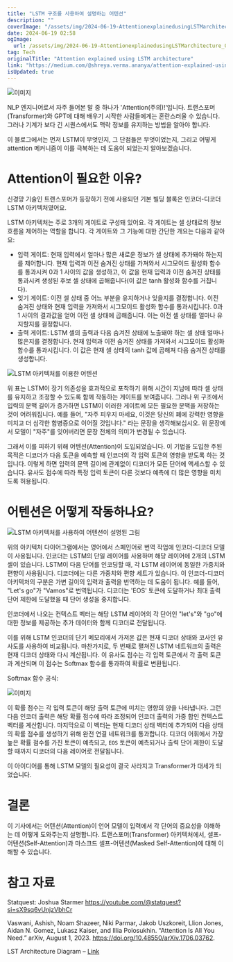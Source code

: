 ```yaml
---
title: "LSTM 구조를 사용하여 설명하는 어텐션"
description: ""
coverImage: "/assets/img/2024-06-19-AttentionexplainedusingLSTMarchitecture_0.png"
date: 2024-06-19 02:58
ogImage: 
  url: /assets/img/2024-06-19-AttentionexplainedusingLSTMarchitecture_0.png
tag: Tech
originalTitle: "Attention explained using LSTM architecture"
link: "https://medium.com/@shreya.verma.ananya/attention-explained-using-lstm-architecture-afbd83c90e2d"
isUpdated: true
---
```






![이미지](/assets/img/2024-06-19-AttentionexplainedusingLSTMarchitecture_0.png)

NLP 엔지니어로서 자주 들어본 말 중 하나가 'Attention(주의)!‘입니다. 트랜스포머(Transformer)와 GPT에 대해 배우기 시작한 사람들에게는 혼란스러울 수 있습니다. 그러나 기계가 보다 긴 시퀀스에서도 맥락 정보를 유지하는 방법을 알아야 합니다. 

이 블로그에서는 먼저 LSTM이 무엇인지, 그 단점들은 무엇이었는지, 그리고 어떻게 attention 메커니즘이 이를 극복하는 데 도움이 되었는지 알아보겠습니다.

# Attention이 필요한 이유?

<div class="content-ad"></div>


신경망 기술인 트랜스포머가 등장하기 전에 사용되던 기본 빌딩 블록은 인코더-디코더 LSTM 아키텍처였어요.

LSTM 아키텍처는 주로 3개의 게이트로 구성돼 있어요. 각 게이트는 셀 상태로의 정보 흐름을 제어하는 역할을 합니다. 각 게이트와 그 기능에 대한 간단한 개요는 다음과 같아요:

- 입력 게이트: 현재 입력에서 얼마나 많은 새로운 정보가 셀 상태에 추가돼야 하는지를 제어합니다. 현재 입력과 이전 숨겨진 상태를 가져와서 시그모이드 활성화 함수를 통과시켜 0과 1 사이의 값을 생성하고, 이 값을 현재 입력과 이전 숨겨진 상태를 통과시켜 생성된 후보 셀 상태에 곱해줍니다(이 값은 tanh 활성화 함수를 거칩니다).
- 잊기 게이트: 이전 셀 상태 중 어느 부분을 유지하거나 잊을지를 결정합니다. 이전 숨겨진 상태와 현재 입력을 가져와서 시그모이드 활성화 함수를 통과시킵니다. 0과 1 사이의 결과값을 얻어 이전 셀 상태에 곱해줍니다. 이는 이전 셀 상태를 얼마나 유지할지를 결정합니다.
- 출력 게이트: LSTM 셀의 출력과 다음 숨겨진 상태에 노출돼야 하는 셀 상태 얼마나 많은지를 결정합니다. 현재 입력과 이전 숨겨진 상태를 가져와서 시그모이드 활성화 함수를 통과시킵니다. 이 값은 현재 셀 상태의 tanh 값에 곱해져 다음 숨겨진 상태를 생성합니다.

![LSTM 아키텍처를 이용한 어텐션](/assets/img/2024-06-19-AttentionexplainedusingLSTMarchitecture_1.png) 


<div class="content-ad"></div>

위 표는 LSTM이 장기 의존성을 효과적으로 포착하기 위해 시간이 지남에 따라 셀 상태를 유지하고 조정할 수 있도록 함께 작동하는 게이트를 보여줍니다. 그러나 위 구조에서 입력의 문맥 길이가 증가하면 LSTM이 이러한 게이트에 모든 필요한 문맥을 저장하는 것이 어려워집니다. 예를 들어, "자주 피우지 마세요, 이것은 당신의 폐에 강력한 영향을 미치고 더 심각한 합병증으로 이어질 것입니다." 라는 문장을 생각해보십시오. 위 문장에서 모델이 "자주"를 잊어버리면 문장 전체의 의미가 변경될 수 있습니다.

그래서 이를 피하기 위해 어텐션(Attention)이 도입되었습니다. 이 기법을 도입한 주된 목적은 디코더가 다음 토큰을 예측할 때 인코더의 각 입력 토큰의 영향을 받도록 하는 것입니다. 이렇게 하면 입력의 문맥 길이에 관계없이 디코더가 모든 단어에 액세스할 수 있습니다. 유사도 점수에 따라 특정 입력 토큰이 다른 것보다 예측에 더 많은 영향을 미치도록 허용됩니다.

# 어텐션은 어떻게 작동하나요?

![LSTM 아키텍처를 사용하여 어텐션이 설명된 그림](/assets/img/2024-06-19-AttentionexplainedusingLSTMarchitecture_2.png)

<div class="content-ad"></div>

위의 아키텍처 다이어그램에서는 영어에서 스페인어로 번역 작업에 인코더-디코더 모델이 사용됩니다. 인코더는 LSTM의 단일 레이어를 사용하며 해당 레이어에 2개의 LSTM 셀이 있습니다. LSTM이 다음 단어를 인코딩할 때, 각 LSTM 레이어에 동일한 가중치와 편향이 사용됩니다. 디코더에는 다른 가중치와 편향 세트가 있습니다. 이 인코더-디코더 아키텍처의 구분은 가변 길이의 입력과 출력을 번역하는 데 도움이 됩니다. 예를 들어, "Let's go"가 "Vamos"로 번역됩니다. 디코더는 'EOS' 토큰에 도달하거나 최대 출력 단어 제한에 도달했을 때 단어 생성을 중지합니다.

인코더에서 나오는 컨텍스트 벡터는 해당 LSTM 레이어의 각 단어인 "let's"와 "go"에 대한 정보를 제공하는 추가 데이터와 함께 디코더로 전달됩니다.

이를 위해 LSTM 인코더의 단기 메모리에서 가져온 값은 현재 디코더 상태와 코사인 유사도를 사용하여 비교됩니다. 마찬가지로, 두 번째로 펼쳐진 LSTM 네트워크의 출력은 현재 디코더 상태와 다시 계산됩니다. 이 유사도 점수는 각 입력 토큰에서 각 출력 토큰과 계산되며 이 점수는 Softmax 함수를 통과하여 확률로 변환됩니다.

Softmax 함수 공식:

<div class="content-ad"></div>

![이미지](/assets/img/2024-06-19-AttentionexplainedusingLSTMarchitecture_3.png)

이 확률 점수는 각 입력 토큰이 해당 출력 토큰에 미치는 영향의 양을 나타냅니다. 그런 다음 인코더 출력은 해당 확률 점수에 따라 조정되어 인코더 출력의 가중 합인 컨텍스트 벡터를 계산합니다. 마지막으로 이 벡터는 현재 디코더 상태 벡터에 추가되어 다음 상태의 확률 점수를 생성하기 위해 완전 연결 네트워크를 통과합니다. 디코더 어휘에서 가장 높은 확률 점수를 가진 토큰이 예측되고, `EOS` 토큰이 예측되거나 출력 단어 제한이 도달할 때까지 디코더의 다음 레이어로 전달됩니다.

이 아이디어를 통해 LSTM 모델의 필요성이 결국 사라지고 Transformer가 대세가 되었습니다.

# 결론

<div class="content-ad"></div>

이 기사에서는 어텐션(Attention)이 언어 모델이 입력에서 각 단어의 중요성을 이해하는 데 어떻게 도와주는지 설명합니다. 트랜스포머(Transformer) 아키텍처에서, 셀프-어텐션(Self-Attention)과 마스크드 셀프-어텐션(Masked Self-Attention)에 대해 이해할 수 있습니다.

# 참고 자료

Statquest: Joshua Starmer https://youtube.com/@statquest?si=sX9sq6vUnjzVbhCr

Vaswani, Ashish, Noam Shazeer, Niki Parmar, Jakob Uszkoreit, Llion Jones, Aidan N. Gomez, Lukasz Kaiser, and Illia Polosukhin. “Attention Is All You Need.” arXiv, August 1, 2023. https://doi.org/10.48550/arXiv.1706.03762.

<div class="content-ad"></div>

LST Architecture Diagram – [Link](https://towardsdatascience.com/lstm-recurrent-neural-networks-how-to-teach-a-network-to-remember-the-past-55e54c2ff22e)